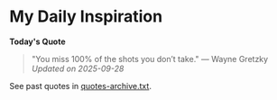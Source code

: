 # My Daily Inspiration

**Today's Quote**  
> "You miss 100% of the shots you don’t take." — Wayne Gretzky  
*Updated on 2025-09-28*

See past quotes in [quotes-archive.txt](quotes-archive.txt).